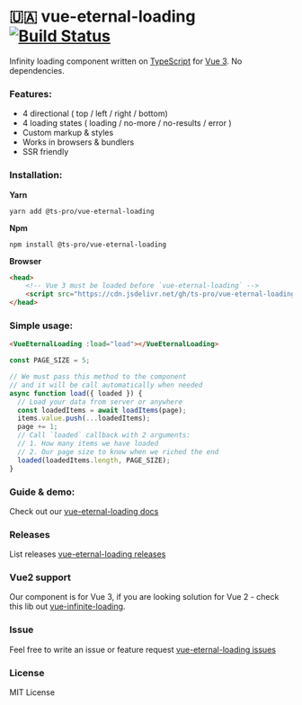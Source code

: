 # 🇺🇦 vue-eternal-loading [![Build Status](https://travis-ci.com/ts-pro/vue-eternal-loading.svg?branch=main)](https://travis-ci.com/ts-pro/vue-eternal-loading)

Infinity loading component written on [TypeScript](https://www.typescriptlang.org/) for [Vue 3](https://v3.vuejs.org/). No dependencies.

### Features:
- 4 directional ( top / left / right / bottom)
- 4 loading states ( loading / no-more / no-results / error )
- Custom markup & styles
- Works in browsers & bundlers
- SSR friendly

### Installation:
**Yarn**
```
yarn add @ts-pro/vue-eternal-loading
```

**Npm**
```
npm install @ts-pro/vue-eternal-loading
```

**Browser**
```html
<head>
    <!-- Vue 3 must be loaded before `vue-eternal-loading` -->
    <script src="https://cdn.jsdelivr.net/gh/ts-pro/vue-eternal-loading/dist/vue-eternal-loading.umd.js"></script>
</head>
```

### Simple usage:
```html
<VueEternalLoading :load="load"></VueEternalLoading>
```
```ts
const PAGE_SIZE = 5;

// We must pass this method to the component 
// and it will be call automatically when needed
async function load({ loaded }) {
  // Load your data from server or anywhere
  const loadedItems = await loadItems(page);
  items.value.push(...loadedItems);
  page += 1;
  // Call `loaded` callback with 2 arguments:
  // 1. How many items we have loaded
  // 2. Our page size to know when we riched the end
  loaded(loadedItems.length, PAGE_SIZE);
}
```

### Guide & demo:
Check out our [vue-eternal-loading docs](https://ts-pro.github.io/vue-eternal-loading/)

### Releases
List releases [vue-eternal-loading releases](https://github.com/ts-pro/vue-eternal-loading/releases)

### Vue2 support
Our component is for Vue 3, if you are looking solution for Vue 2 - check this lib out [vue-infinite-loading](https://github.com//PeachScript/vue-infinite-loading).

### Issue
Feel free to write an issue or feature request [vue-eternal-loading issues](https://github.com/ts-pro/vue-eternal-loading/issues)

### License
MIT License
